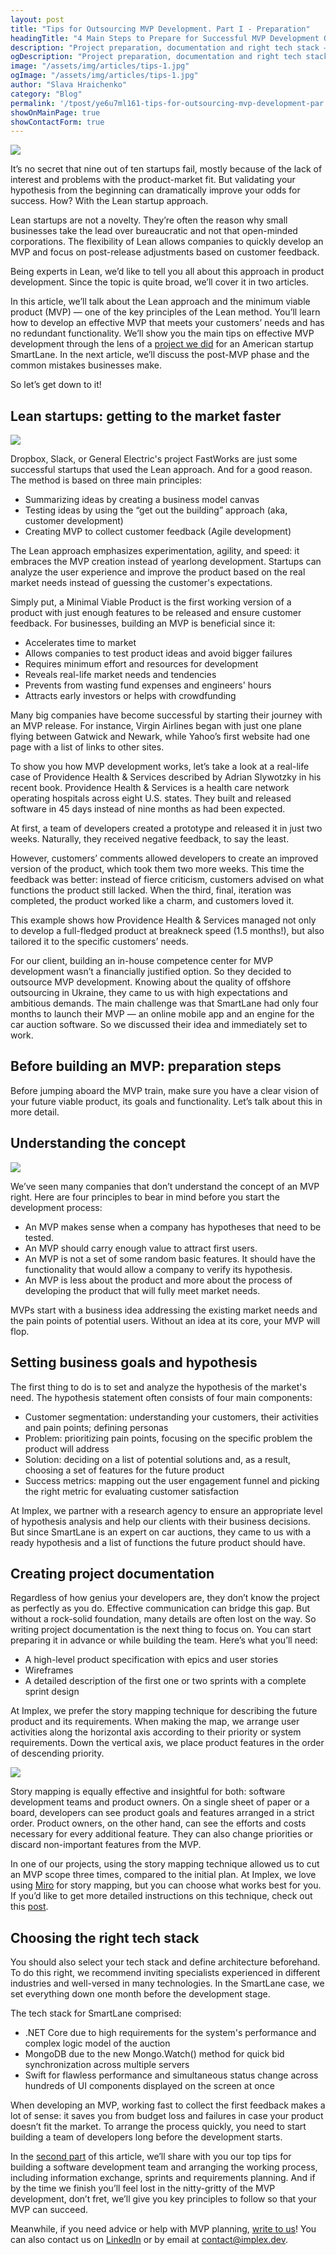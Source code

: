 ```yaml
---
layout: post
title: "Tips for Outsourcing MVP Development. Part I - Preparation"
headingTitle: "4 Main Steps to Prepare for Successful MVP Development Outsourcing"
description: "Project preparation, documentation and right tech stack — based on our case study of building an MVP in 3.5 months for the U.S. automotive startup"
ogDescription: "Project preparation, documentation and right tech stack — based on our case study of building an MVP in 3.5 months for the U.S. automotive startup"
image: "/assets/img/articles/tips-1.jpg"
ogImage: "/assets/img/articles/tips-1.jpg"
author: "Slava Hraichenko"
category: "Blog"
permalink: '/tpost/ye6u7ml161-tips-for-outsourcing-mvp-development-par'
showOnMainPage: true
showContactForm: true
---
```


![](../../assets/img/articles/tips-1.jpg)

It’s no secret that nine out of ten startups fail, mostly because of the lack of interest and problems with the product-market fit. But validating your hypothesis from the beginning can dramatically improve your odds for success. How? With the Lean startup approach.

Lean startups are not a novelty. They’re often the reason why small businesses take the lead over bureaucratic and not that open-minded corporations. The flexibility of Lean allows companies to quickly develop an MVP and focus on post-release adjustments based on customer feedback.

Being experts in Lean, we’d like to tell you all about this approach in product development. Since the topic is quite broad, we’ll cover it in two articles.

In this article, we’ll talk about the Lean approach and the minimum viable product (MVP) — one of the key principles of the Lean method. You’ll learn how to develop an effective MVP that meets your customers’ needs and has no redundant functionality. We’ll show you the main tips on effective MVP development through the lens of a [project we did](http://site.implex.me/case-study/smartlane) for an American startup SmartLane. In the next article, we’ll discuss the post-MVP phase and the common mistakes businesses make.

So let’s get down to it!

## Lean startups: getting to the market faster

![](../../assets/img/articles/tips-1/lean-startups.jpg)

Dropbox, Slack, or General Electric's project FastWorks are just some successful startups that used the Lean approach. And for a good reason. The method is based on three main principles:

- Summarizing ideas by creating a business model canvas
- Testing ideas by using the “get out the building” approach (aka, customer development)
- Creating MVP to collect customer feedback (Agile development)

The Lean approach emphasizes experimentation, agility, and speed: it embraces the MVP creation instead of yearlong development. Startups can analyze the user experience and improve the product based on the real market needs instead of guessing the customer's expectations.

Simply put, a Minimal Viable Product is the first working version of a product with just enough features to be released and ensure customer feedback. For businesses, building an MVP is beneficial since it:

- Accelerates time to market
- Allows companies to test product ideas and avoid bigger failures
- Requires minimum effort and resources for development
- Reveals real-life market needs and tendencies
- Prevents from wasting fund expenses and engineers' hours
- Attracts early investors or helps with crowdfunding

Many big companies have become successful by starting their journey with an MVP release. For instance, Virgin Airlines began with just one plane flying between Gatwick and Newark, while Yahoo’s first website had one page with a list of links to other sites.

To show you how MVP development works, let’s take a look at a real-life case of Providence Health & Services described by Adrian Slywotzky in his recent book. Providence Health & Services is a health care network operating hospitals across eight U.S. states. They built and released software in 45 days instead of nine months as had been expected.

At first, a team of developers created a prototype and released it in just two weeks. Naturally, they received negative feedback, to say the least.

However, customers’ comments allowed developers to create an improved version of the product, which took them two more weeks. This time the feedback was better: instead of fierce criticism, customers advised on what functions the product still lacked. When the third, final, iteration was completed, the product worked like a charm, and customers loved it.

This example shows how Providence Health & Services managed not only to develop a full-fledged product at breakneck speed (1.5 months!), but also tailored it to the specific customers’ needs.

For our client, building an in-house competence center for MVP development wasn’t a financially justified option. So they decided to outsource MVP development. Knowing about the quality of offshore outsourcing in Ukraine, they came to us with high expectations and ambitious demands. The main challenge was that SmartLane had only four months to launch their MVP — an online mobile app and an engine for the car auction software. So we discussed their idea and immediately set to work.

## Before building an MVP: preparation steps

Before jumping aboard the MVP train, make sure you have a clear vision of your future viable product, its goals and functionality. Let’s talk about this in more detail.

## Understanding the concept

![](../../assets/img/articles/tips-1/lean-development.png)

We’ve seen many companies that don’t understand the concept of an MVP right. Here are four principles to bear in mind before you start the development process:

- An MVP makes sense when a company has hypotheses that need to be tested.
- An MVP should carry enough value to attract first users.
- An MVP is not a set of some random basic features. It should have the functionality that would allow a company to verify its hypothesis.
- An MVP is less about the product and more about the process of developing the product that will fully meet market needs.

MVPs start with a business idea addressing the existing market needs and the pain points of potential users. Without an idea at its core, your MVP will flop.

## Setting business goals and hypothesis

The first thing to do is to set and analyze the hypothesis of the market's need. The hypothesis statement often consists of four main components:

- Customer segmentation: understanding your customers, their activities and pain points; defining personas
- Problem: prioritizing pain points, focusing on the specific problem the product will address
- Solution: deciding on a list of potential solutions and, as a result, choosing a set of features for the future product
- Success metrics: mapping out the user engagement funnel and picking the right metric for evaluating customer satisfaction

At Implex, we partner with a research agency to ensure an appropriate level of hypothesis analysis and help our clients with their business decisions. But since SmartLane is an expert on car auctions, they came to us with a ready hypothesis and a list of functions the future product should have.

## Creating project documentation

Regardless of how genius your developers are, they don’t know the project as perfectly as you do. Effective communication can bridge this gap. But without a rock-solid foundation, many details are often lost on the way. So writing project documentation is the next thing to focus on. You can start preparing it in advance or while building the team. Here’s what you’ll need:

- A high-level product specification with epics and user stories
- Wireframes
- A detailed description of the first one or two sprints with a complete sprint design

At Implex, we prefer the story mapping technique for describing the future product and its requirements. When making the map, we arrange user activities along the horizontal axis according to their priority or system requirements. Down the vertical axis, we place product features in the order of descending priority.

![](../../assets/img/articles/tips-1/story-mapping.jpg)

Story mapping is equally effective and insightful for both: software development teams and product owners. On a single sheet of paper or a board, developers can see product goals and features arranged in a strict order. Product owners, on the other hand, can see the efforts and costs necessary for every additional feature. They can also change priorities or discard non-important features from the MVP.

In one of our projects, using the story mapping technique allowed us to cut an MVP scope three times, compared to the initial plan. At Implex, we love using [Miro](https://miro.com/login/) for story mapping, but you can choose what works best for you. If you’d like to get more detailed instructions on this technique, check out this [post](https://medium.com/i-want-to-be-a-product-manager-when-i-grow-up/user-story-mapping-dd7462ee78cf).

## Choosing the right tech stack

You should also select your tech stack and define architecture beforehand. To do this right, we recommend inviting specialists experienced in different industries and well-versed in many technologies. In the SmartLane case, we set everything down one month before the development stage.

The tech stack for SmartLane comprised:

- .NET Core due to high requirements for the system's performance and complex logic model of the auction
- MongoDB due to the new Mongo.Watch() method for quick bid synchronization across multiple servers
- Swift for flawless performance and simultaneous status change across hundreds of UI components displayed on the screen at once

When developing an MVP, working fast to collect the first feedback makes a lot of sense: it saves you from budget loss and failures in case your product doesn’t fit the market. To arrange the process quickly, you need to start building a team of developers long before the development starts.

In the [second part](http://site.implex.me/tpost/ye6u7ml161-tips-for-outsourcing-mvp-development-par) of this article, we’ll share with you our top tips for building a software development team and arranging the working process, including information exchange, sprints and requirements planning. And if by the time we finish you’ll feel lost in the nitty-gritty of the MVP development, don’t fret, we’ll give you key principles to follow so that your MVP can succeed.

Meanwhile, if you need advice or help with MVP planning, [write to us](http://site.implex.me/#contact-us)! You can also contact us on [LinkedIn](https://www.linkedin.com/company/implex-dev/about/) or by email at [contact@implex.dev](mailto:contact@implex.dev).

